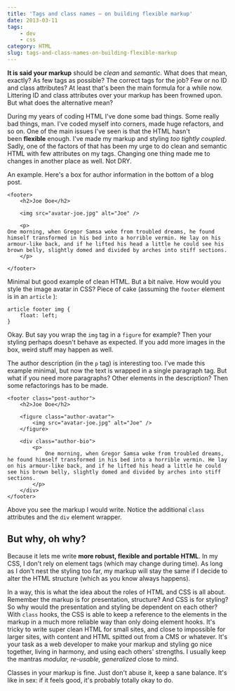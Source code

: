 ```yaml
---
title: 'Tags and class names – on building flexible markup'
date: 2013-03-11
tags:
    - dev
    - css
category: HTML
slug: tags-and-class-names-on-building-flexible-markup
---
```


**It is said your markup** should be _clean_ and _semantic_. What does that mean, exactly? As few
tags as possible? The correct tags for the job? Few or no ID and class attributes? At least that's
been the main formula for a while now. Littering ID and class attributes over your markup has been
frowned upon. But what does the alternative mean?

During my years of coding HTML I've done some bad things. Some really bad things, man. I've coded
myself into corners, made huge refactors, and so on. One of the main issues I've seen is that the
HTML hasn't been **flexible** enough. I've made my markup and styling _too tightly coupled_. Sadly,
one of the factors of that has been my urge to do clean and semantic HTML with few attributes on my
tags. Changing one thing made me to changes in another place as well. Not DRY.

An example. Here's a box for author information in the bottom of a blog post.

    <footer>
    	<h2>Joe Doe</h2>

    	<img src="avatar-joe.jpg" alt="Joe" />

    	<p>
    One morning, when Gregor Samsa woke from troubled dreams, he found himself transformed in his bed into a horrible vermin. He lay on his armour-like back, and if he lifted his head a little he could see his brown belly, slightly domed and divided by arches into stiff sections.
    	</p>

    </footer>

Minimal but good example of clean HTML. But a bit naïve. How would you style the image avatar in
CSS? Piece of cake (assuming the `footer` element is in an `article` ):

    article footer img {
    	float: left;
    }

Okay. But say you wrap the `img` tag in a `figure` for example? Then your styling perhaps doesn't
behave as expected. If you add more images in the box, weird stuff may happen as well.

The author description (in the `p` tag) is interesting too. I've made this example minimal, but now
the text is wrapped in a single paragraph tag. But what if you need more paragraphs? Other elements
in the description? Then some refactorings has to be made.

    <footer class="post-author">
    	<h2>Joe Doe</h2>

    	<figure class="author-avatar">
    		<img src="avatar-joe.jpg" alt="Joe" />
    	</figure>

    	<div class="author-bio">
    		<p>
    			One morning, when Gregor Samsa woke from troubled dreams, he found himself transformed in his bed into a horrible vermin. He lay on his armour-like back, and if he lifted his head a little he could see his brown belly, slightly domed and divided by arches into stiff sections.
    		</p>
    	</div>
    </footer>

Above you see the markup I would write. Notice the additional `class` attributes and the `div`
element wrapper.

## But why, oh why?

Because it lets me write **more robust, flexible and portable HTML**. In my CSS, I don't rely on
element tags (which may change during time). As long as I don't nest the styling too far, my markup
will stay the same if I decide to alter the HTML structure (which as you know always happens).

In a way, this is what the idea about the roles of HTML and CSS is all about. Remember the markup is
for presentation, structure? And CSS is for styling? So why would the presentation and styling be
dependent on each other? With `class` hooks, the CSS is able to keep a reference to the elements in
the markup in a much more reliable way than only doing element hooks. It's tricky to write super
clean HTML for small sites, and close to impossible for larger sites, with content and HTML spitted
out from a CMS or whatever. It's your task as a web developer to make your markup and styling go
nice together, living in harmony, and using each others' strengths. I usually keep the mantras
_modular, re-usable, generalized_ close to mind.

Classes in your markup is fine. Just don't abuse it, keep a sane balance. It's like in sex: if it
feels good, it's probably totally okay to do.
